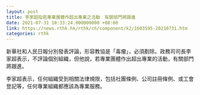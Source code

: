 ```yaml
---
layout: post
title: 李家超指若專業團體作超出專業之活動　有關部門將跟進
date: 2021-07-31 18:33:24.000000000 +08:00
link: https://news.rthk.hk/rthk/ch/component/k2/1603595-20210731.htm
categories: rthk
---
```


新華社和人民日報分別發表評論，形容教協是「毒瘤」，必須剷除。政務司司長李家超表示，不評論個別組織，但他說，若專業團體作出超出專業的活動，有關部門將跟進。

李家超表示，任何組織受到相關法律規限，包括社團條例、公司註冊條例、或工會登記等，任何專業組織都應該為專業服務。
